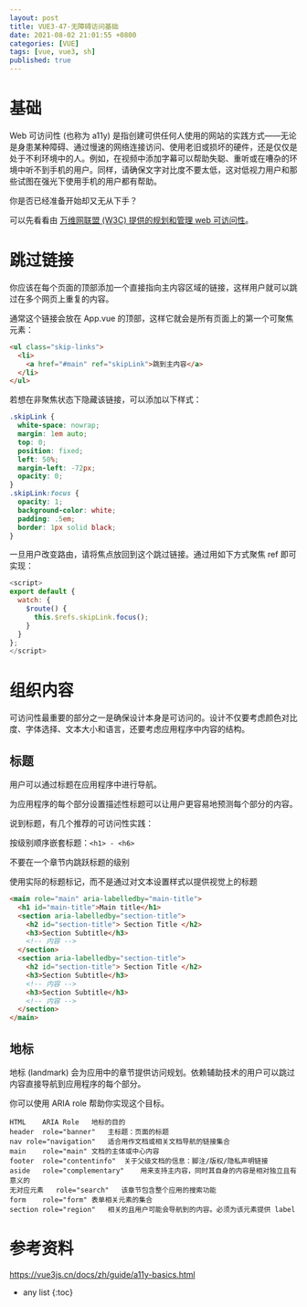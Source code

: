 ```yaml
---
layout: post
title: VUE3-47-无障碍访问基础
date: 2021-08-02 21:01:55 +0800
categories: [VUE]
tags: [vue, vue3, sh]
published: true
---
```


# 基础

Web 可访问性 (也称为 a11y) 是指创建可供任何人使用的网站的实践方式——无论是身患某种障碍、通过慢速的网络连接访问、使用老旧或损坏的硬件，还是仅仅是处于不利环境中的人。例如，在视频中添加字幕可以帮助失聪、重听或在嘈杂的环境中听不到手机的用户。同样，请确保文字对比度不要太低，这对低视力用户和那些试图在强光下使用手机的用户都有帮助。

你是否已经准备开始却又无从下手？

可以先看看由 [万维网联盟 (W3C) 提供的规划和管理 web 可访问性](https://vue3js.cn/docs/zh/guide/a11y-standards.html#%E7%BD%91%E7%BB%9C%E5%86%85%E5%AE%B9%E6%97%A0%E9%9A%9C%E7%A2%8D%E6%8C%87%E5%8D%97-wcag)。

# 跳过链接

你应该在每个页面的顶部添加一个直接指向主内容区域的链接，这样用户就可以跳过在多个网页上重复的内容。

通常这个链接会放在 App.vue 的顶部，这样它就会是所有页面上的第一个可聚焦元素：

```html
<ul class="skip-links">
  <li>
    <a href="#main" ref="skipLink">跳到主内容</a>
  </li>
</ul>
```

若想在非聚焦状态下隐藏该链接，可以添加以下样式：

```css
.skipLink {
  white-space: nowrap;
  margin: 1em auto;
  top: 0;
  position: fixed;
  left: 50%;
  margin-left: -72px;
  opacity: 0;
}
.skipLink:focus {
  opacity: 1;
  background-color: white;
  padding: .5em;
  border: 1px solid black;
}
```

一旦用户改变路由，请将焦点放回到这个跳过链接。通过用如下方式聚焦 ref 即可实现：

```js
<script>
export default {
  watch: {
    $route() {
      this.$refs.skipLink.focus();
    }
  }
};
</script>
```

# 组织内容

可访问性最重要的部分之一是确保设计本身是可访问的。设计不仅要考虑颜色对比度、字体选择、文本大小和语言，还要考虑应用程序中内容的结构。

## 标题

用户可以通过标题在应用程序中进行导航。

为应用程序的每个部分设置描述性标题可以让用户更容易地预测每个部分的内容。

说到标题，有几个推荐的可访问性实践：

按级别顺序嵌套标题：`<h1> - <h6>`

不要在一个章节内跳跃标题的级别

使用实际的标题标记，而不是通过对文本设置样式以提供视觉上的标题

```html
<main role="main" aria-labelledby="main-title">
  <h1 id="main-title">Main title</h1>
  <section aria-labelledby="section-title">
    <h2 id="section-title"> Section Title </h2>
    <h3>Section Subtitle</h3>
    <!-- 内容 -->
  </section>
  <section aria-labelledby="section-title">
    <h2 id="section-title"> Section Title </h2>
    <h3>Section Subtitle</h3>
    <!-- 内容 -->
    <h3>Section Subtitle</h3>
    <!-- 内容 -->
  </section>
</main>
```

## 地标

地标 (landmark) 会为应用中的章节提供访问规划。依赖辅助技术的用户可以跳过内容直接导航到应用程序的每个部分。

你可以使用 ARIA role 帮助你实现这个目标。

```
HTML	ARIA Role	地标的目的
header	role="banner"	主标题：页面的标题
nav	role="navigation"	适合用作文档或相关文档导航的链接集合
main	role="main"	文档的主体或中心内容
footer	role="contentinfo"	关于父级文档的信息：脚注/版权/隐私声明链接
aside	role="complementary"	用来支持主内容，同时其自身的内容是相对独立且有意义的
无对应元素	role="search"	该章节包含整个应用的搜索功能
form	role="form"	表单相关元素的集合
section	role="region"	相关的且用户可能会导航到的内容。必须为该元素提供 label
```

# 参考资料

https://vue3js.cn/docs/zh/guide/a11y-basics.html

* any list
{:toc}